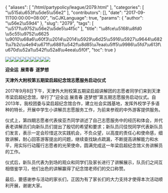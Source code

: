 {
    "aliases": [
        "/html/partypolicy/league/2079.html"
    ],
    "categories": [
        "\u515a\u653f\u5de5\u56e2"
    ],
    "contributors": [],
    "date": "2017-09-11T00:00:00+08:00",
    "isCJKLanguage": true,
    "params": {
        "author": "\u56e2\u59d4"
    },
    "slug": "2079",
    "tags": [
        "\u5171\u9752\u56e2\u5de5\u4f5c"
    ],
    "title": "\u8fce\u5168\u8fd0  \u5c55\u9752\u6625  \u9010\u68a6\u60f3\u2014\u2014\u5929\u6d25\u5916\u5927\u9644\u6821\u7b2c\u4e94\u671f\u6881\u542f\u8d85\u7eaa\u5ff5\u9986\u5fd7\u613f\u670d\u52a1\u542f\u52a8\u4eea\u5f0f",
    "toc": true
}

![](http://www.tfls.cn/images/170911/7-1F911154013549.jpg)![](https://cdn.tfls.online/mirror/full/6e12eb8524aa244385a2c0ae9ae5be668cadd93a.jpg)![](https://cdn.tfls.online/mirror/full/0d77e0c456626e6f90b2fc718100593cb6ceb5eb.jpg)![](https://cdn.tfls.online/mirror/full/7f4e6a581f9ab16813a28f37d90c4c6f7c87c4da.jpg)![](https://cdn.tfls.online/mirror/full/249efc337e737eb94015fd04829a12f8f8624f1e.jpg)![](https://cdn.tfls.online/mirror/full/6ce26a890096f31b3b2a7fe8f85a2aebf4c102ba.jpg)![](https://cdn.tfls.online/mirror/full/2834ec0834a35b71ee6b1c5888c5b7e3e32b413b.jpg)![](https://cdn.tfls.online/mirror/full/5ed2f29951c00ea080f8d47846a383a791dc28b0.jpg)![](https://cdn.tfls.online/mirror/full/bcc65d49a6bc5cebb80921097ce9ac4e4e2a3681.jpg)




 




**迎全运  展青春  逐梦想**




**天津外大附校第五期梁启超纪念馆志愿服务启动仪式**




2017年9月8日下午，天津外大附校第五期梁启超讲解团的志愿者同学们来到天津市梁启超纪念馆，举行了“迎全运 展青春 逐梦想”第五期志愿服务启动仪式。自2013年，我校团委与梁启超纪念馆合作，建立社会实践基地，发挥外校学子多语种的特长，开展中学生小讲解员志愿服务工作，为前来参观的中外游客提供服务。




仪式上，第四期志愿者代表侯亚杰同学讲述了自己志愿服务中的经历和体会，并代表老讲解员们向新队员们提出了殷切的希望和要求；新队员闫佳悦同学代表新队员们发言，表示一定会珍惜这次实践机会，不负众望，以高度的责任心和使命感，细致讲解，耐心回答游客提出的问题，继续查找缺点疏漏，不断提高讲解能力和水平，用实际行动履行志愿者的光荣使命，圆满完成这一年梁启超纪念馆义务讲解员的工作。




仪式后，新队员代表为到场的观众和同学们及家长进行了讲解展示，队员们之间互相借鉴学习，他们出色的讲解赢得了纪念馆老师们的交口称赞。




最后，要感谢参与活动的家长们，正因为有了家长们的大力支持才使得本次活动顺利开展，谢谢大家。




  





  






  



